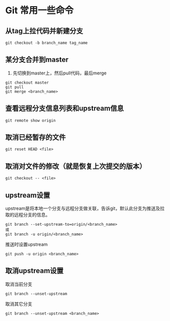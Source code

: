 # Git 常用一些命令
## 从tag上拉代码并新建分支

```
git checkout -b branch_name tag_name
```
## 某分支合并到master
1. 先切换到master上，然后pull代码，最后merge

```
git checkout master
git pull
git merge <branch_name>
```

## 查看远程分支信息列表和upstream信息

```
git remote show origin
```

## 取消已经暂存的文件

```
git reset HEAD <file>
```
## 取消对文件的修改（就是恢复上次提交的版本）

```
git checkout -- <file>
```
## upstream设置
upstream是将本地一个分支与远程分支做关联，告诉git，默认此分支为推送及拉取的远程分支的信息。

```
git branch --set-upstream-to=origin/<branch_name>
或
git branch -u origin/<branch_name>
```
推送时设置upstream

```
git push -u origin <branch_name>
```
## 取消upstream设置
取消当前分支

```
git branch --unset-upstream
```
取消其它分支

```
git branch --unset-upstream <branch_name>
```





